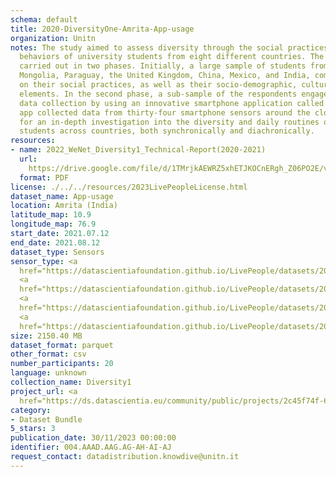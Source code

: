 ```yaml
---
schema: default
title: 2020-DiversityOne-Amrita-App-usage
organization: Unitn
notes: The study aimed to assess diversity through the social practices and daily
  behaviors of university students from eight different countries. The research was
  carried out in two phases. Initially, a large sample of students from Denmark, Italy,
  Mongolia, Paraguay, the United Kingdom, China, Mexico, and India, completed a survey
  on their social practices, as well as their socio-demographic, cultural, and psychological
  elements. In the second phase, a sub-sample of the respondents engaged in a four-week
  data collection by using an innovative smartphone application called iLog. This
  app collected data from thirty-four smartphone sensors around the clock, allowing
  for an in-depth investigation into the diversity and daily routines of university
  students across countries, both synchronically and diachronically.
resources:
- name: 2022_WeNet_Diversity1_Technical-Report(2020-2021)
  url: 
    https://drive.google.com/file/d/1TMrjkAEWRZ5xhETJKOCnERgh_Z06PO2E/view?usp=drive_link
  format: PDF
license: ./../../resources/2023LivePeopleLicense.html
dataset_name: App-usage
location: Amrita (India)
latitude_map: 10.9
longitude_map: 76.9
start_date: 2021.07.12
end_date: 2021.08.12
dataset_type: Sensors
sensor_type: <a 
  href="https://datascientiafoundation.github.io/LivePeople/datasets/2020-DV1-Amrita-Application%20Event/">application</a>,
  <a 
  href="https://datascientiafoundation.github.io/LivePeople/datasets/2020-DV1-Amrita-Headset%20Plug%20Event/">headsetplug</a>,
  <a 
  href="https://datascientiafoundation.github.io/LivePeople/datasets/2020-DV1-Amrita-Music%20Event/">music</a>,
  <a 
  href="https://datascientiafoundation.github.io/LivePeople/datasets/2020-DV1-Amrita-Notification%20Event/">notification</a>
size: 2150.40 MB
dataset_format: parquet
other_format: csv
number_participants: 20
language: unknown
collection_name: Diversity1
project_url: <a 
  href="https://ds.datascientia.eu/community/public/projects/2c45f74f-6538-4bb5-a67e-1e9c15d0307c">https://ds.datascientia.eu/community/public/projects/2c45f74f-6538-4bb5-a67e-1e9c15d0307c</a>
category:
- Dataset Bundle
5_stars: 3
publication_date: 30/11/2023 00:00:00
identifier: 004.AAAD.AAG.AG-AH-AI-AJ
request_contact: datadistribution.knowdive@unitn.it
---
```


